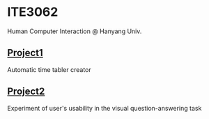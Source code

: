 # ITE3062
Human Computer Interaction @ Hanyang Univ.

## [Project1](https://github.com/frechele/ITE3062/tree/main/project1)
Automatic time tabler creator

## [Project2](https://github.com/frechele/ITE3062/tree/main/project2)
Experiment of user's usability in the visual question-answering task

